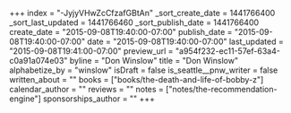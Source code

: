 +++
index = "-JyjyVHwZcCfzafGBtAn"
_sort_create_date = 1441766400
_sort_last_updated = 1441766460
_sort_publish_date = 1441766400
create_date = "2015-09-08T19:40:00-07:00"
publish_date = "2015-09-08T19:40:00-07:00"
date = "2015-09-08T19:40:00-07:00"
last_updated = "2015-09-08T19:41:00-07:00"
preview_url = "a954f232-ec11-57ef-63a4-c0a91a074e03"
byline = "Don Winslow"
title = "Don Winslow"
alphabetize_by = "winslow"
isDraft = false
is_seattle__pnw_writer = false
written_about = ""
books = ["books/the-death-and-life-of-bobby-z"]
calendar_author = ""
reviews = ""
notes = ["notes/the-recommendation-engine"]
sponsorships_author = ""
+++
